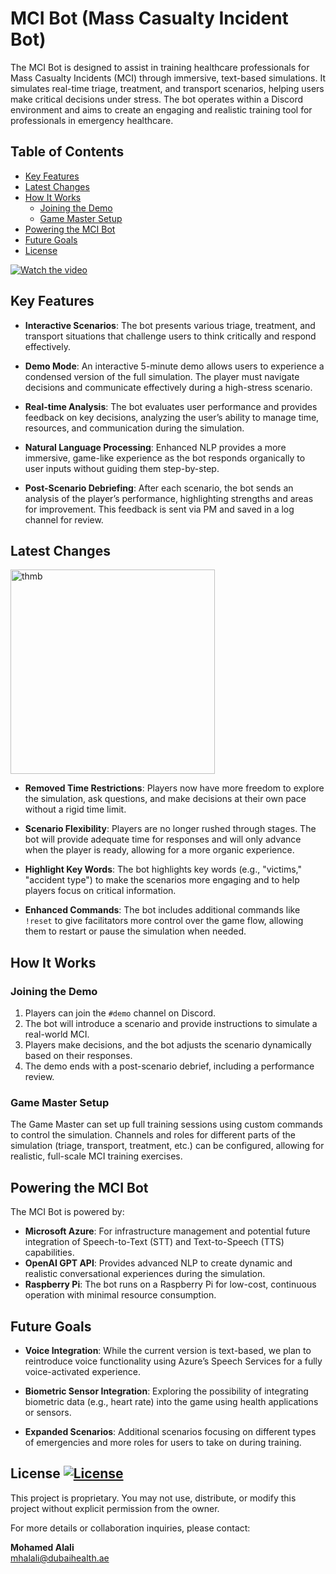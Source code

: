 # MCI Bot (Mass Casualty Incident Bot)

The MCI Bot is designed to assist in training healthcare professionals for Mass Casualty Incidents (MCI) through immersive, text-based simulations. It simulates real-time triage, treatment, and transport scenarios, helping users make critical decisions under stress. The bot operates within a Discord environment and aims to create an engaging and realistic training tool for professionals in emergency healthcare.

## Table of Contents
- [Key Features](#key-features)
- [Latest Changes](#latest-changes)
- [How It Works](#how-it-works)
  - [Joining the Demo](#joining-the-demo)
  - [Game Master Setup](#game-master-setup)
- [Powering the MCI Bot](#powering-the-mci-bot)
- [Future Goals](#future-goals)
- [License](#license)


[![Watch the video](<img width="327" alt="thmb" src="https://github.com/user-attachments/assets/13840a5e-3192-4238-a4ee-0c6462eae095">)](https://github.com/user-attachments/assets/5af25100-be60-4a7d-8475-c4c05d45711b/video.mp4)


## Key Features

- **Interactive Scenarios**: The bot presents various triage, treatment, and transport situations that challenge users to think critically and respond effectively.
  
- **Demo Mode**: An interactive 5-minute demo allows users to experience a condensed version of the full simulation. The player must navigate decisions and communicate effectively during a high-stress scenario.

- **Real-time Analysis**: The bot evaluates user performance and provides feedback on key decisions, analyzing the user’s ability to manage time, resources, and communication during the simulation.

- **Natural Language Processing**: Enhanced NLP provides a more immersive, game-like experience as the bot responds organically to user inputs without guiding them step-by-step.

- **Post-Scenario Debriefing**: After each scenario, the bot sends an analysis of the player’s performance, highlighting strengths and areas for improvement. This feedback is sent via PM and saved in a log channel for review.

## Latest Changes
<img width="327" alt="thmb" src="https://github.com/user-attachments/assets/13bf5f1d-5116-4a3c-84f0-d7a47ecbd844">

- **Removed Time Restrictions**: Players now have more freedom to explore the simulation, ask questions, and make decisions at their own pace without a rigid time limit.
  
- **Scenario Flexibility**: Players are no longer rushed through stages. The bot will provide adequate time for responses and will only advance when the player is ready, allowing for a more organic experience.

- **Highlight Key Words**: The bot highlights key words (e.g., "victims," "accident type") to make the scenarios more engaging and to help players focus on critical information.

- **Enhanced Commands**: The bot includes additional commands like `!reset` to give facilitators more control over the game flow, allowing them to restart or pause the simulation when needed.

## How It Works

### Joining the Demo

1. Players can join the `#demo` channel on Discord.
2. The bot will introduce a scenario and provide instructions to simulate a real-world MCI.
3. Players make decisions, and the bot adjusts the scenario dynamically based on their responses.
4. The demo ends with a post-scenario debrief, including a performance review.

### Game Master Setup

The Game Master can set up full training sessions using custom commands to control the simulation. Channels and roles for different parts of the simulation (triage, transport, treatment, etc.) can be configured, allowing for realistic, full-scale MCI training exercises.

## Powering the MCI Bot

The MCI Bot is powered by:

- **Microsoft Azure**: For infrastructure management and potential future integration of Speech-to-Text (STT) and Text-to-Speech (TTS) capabilities.
- **OpenAI GPT API**: Provides advanced NLP to create dynamic and realistic conversational experiences during the simulation.
- **Raspberry Pi**: The bot runs on a Raspberry Pi for low-cost, continuous operation with minimal resource consumption.

## Future Goals

- **Voice Integration**: While the current version is text-based, we plan to reintroduce voice functionality using Azure’s Speech Services for a fully voice-activated experience.
  
- **Biometric Sensor Integration**: Exploring the possibility of integrating biometric data (e.g., heart rate) into the game using health applications or sensors.

- **Expanded Scenarios**: Additional scenarios focusing on different types of emergencies and more roles for users to take on during training.

## License [![License](https://img.shields.io/badge/license-Proprietary-red)](./LICENSE)
This project is proprietary. You may not use, distribute, or modify this project without explicit permission from the owner.

For more details or collaboration inquiries, please contact:

**Mohamed Alali**  
mhalali@dubaihealth.ae




